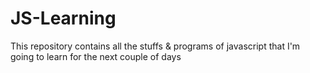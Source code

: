 # JS-Learning
This repository contains all the stuffs &amp; programs of javascript that I'm going to learn for the next couple of days
